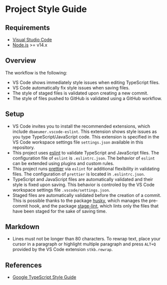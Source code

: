 # Project Style Guide

## Requirements

- [Visual Studio Code]
- [Node.js] >= v14.x

## Overview

The workflow is the following:

- VS Code shows immediately style issues when editing TypeScript files.
- VS Code automatically fix style issues when saving files.
- The style of staged files is validated upon creating a new commit.
- The style of files pushed to GitHub is validated using a GitHub workflow.

## Setup

- VS Code invites you to install the recommended extensions, which include
  `dbaeumer.vscode-eslint`. This extension shows style issues as you type
  TypeScript/JavaScript code. This extension is specified in the VS Code
  workspace settings file `settings.json` available in this repository.
- This project uses [eslint] to validate TypeScript and JavaScript files. The
  configuration file of `eslint` is `.eslintrc.json`. The behavior of `eslint`
  can be extended using plugins and custom rules.
- This project runs [prettier] via `eslint` for additional flexibility in
  validating files. The configuration of `prettier` is located in
  `.eslintrc.json`.
- TypeScript and JavaScript files are automatically validated and their style is
  fixed upon saving. This behavior is controled by the VS Code workspace
  settings file `.vscode/settings.json`.
- Staged files are automatically validated before the creation of a commit. This
  is possible thanks to the package [husky], which manages the pre-commit hook,
  and the package [stage-lint], which lints only the files that have been staged
  for the sake of saving time.

## Markdown

- Lines must not be longer than 80 characters. To rewrap text, place your cursor
  in a paragraph or highlight multiple paragraph and press `ALT+Q` provided by
  the VS Code extension `stkb.rewrap`.

## References

- [Google TypeScript Style Guide]

<!-- Links -->

[google typescript style guide]: https://google.github.io/styleguide/tsguide.html
[eslint]: https://www.npmjs.com/package/eslint
[husky]: https://www.npmjs.com/package/husky
[stage-lint]: https://www.npmjs.com/package/lint-staged
[prettier]: https://www.npmjs.com/package/prettier
[Visual Studio Code]: https://code.visualstudio.com/
[Node.js]: https://nodejs.org/en/
